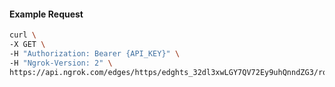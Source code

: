 <!-- Code generated for API Clients. DO NOT EDIT. -->

#### Example Request

```bash
curl \
-X GET \
-H "Authorization: Bearer {API_KEY}" \
-H "Ngrok-Version: 2" \
https://api.ngrok.com/edges/https/edghts_32dl3xwLGY7QV72Ey9uhQnndZG3/routes/edghtsrt_32dl40Bg82aABSMuHlbnhZoVD3j/user_agent_filter
```
